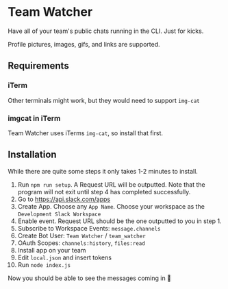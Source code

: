 # Team Watcher

Have all of your team's public chats running in the CLI. Just for kicks.

Profile pictures, images, gifs, and links are supported.

## Requirements

### iTerm

Other terminals might work, but they would need to support `img-cat`

### imgcat in iTerm

Team Watcher uses iTerms `img-cat`, so install that first.

## Installation

While there are quite some steps it only takes 1-2 minutes to install.

1. Run `npm run setup`. A Request URL will be outputted. Note that the program will not exit until step 4 has completed successfully.
2. Go to https://api.slack.com/apps
3. Create App. Choose any `App Name`. Choose your workspace as the `Development Slack Workspace`
4. Enable event. Request URL should be the one outputted to you in step 1.
5. Subscribe to Workspace Events: `message.channels`
6. Create Bot User: `Team Watcher` / `team_watcher`
7. OAuth Scopes: `channels:history`, `files:read`
8. Install app on your team
9. Edit `local.json` and insert tokens
10. Run `node index.js`

Now you should be able to see the messages coming in 🤡
